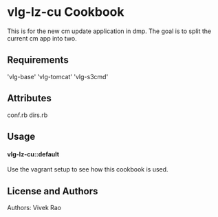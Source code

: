 vlg-lz-cu Cookbook
==================
This is for the new cm update application in dmp. The goal is to split the current cm app into two.

Requirements
------------
'vlg-base'
'vlg-tomcat'
'vlg-s3cmd'

Attributes
----------
conf.rb
dirs.rb

Usage
-----
#### vlg-lz-cu::default
Use the vagrant setup to see how this cookbook is used.

License and Authors
-------------------
Authors: Vivek Rao
